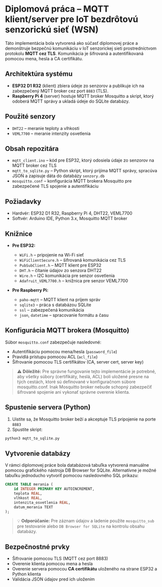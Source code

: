 # Diplomová práca – MQTT klient/server pre IoT bezdrôtovú senzorickú sieť (WSN)

Táto implementácia bola vytvorená ako súčasť diplomovej práce a demonštruje bezpečnú komunikáciu v IoT senzorickej sieti prostredníctvom protokolu **MQTT cez TLS**. Komunikácia je šifrovaná a autentifikovaná pomocou mena, hesla a CA certifikátu.

## Architektúra systému

- **ESP32 D1 R32** (klient) zbiera údeje zo senzorov a publikuje ich na zabezpečený MQTT broker cez port `8883` (TLS).
- **Raspberry Pi 4** (server) hostuje MQTT broker Mosquitto a skript, ktorý odoberá MQTT správy a ukladá údeje do SQLite databázy.

## Použité senzory

- `DHT22` – meranie teploty a vlhkosti
- `VEML7700` – meranie intenzity osvetlenia

## Obsah repozitára

- `mqtt_client.ino` – kód pre ESP32, ktorý odosiela údaje zo senzorov na MQTT broker cez TLS
- `mqtt_to_sqlite.py` – Python skript, ktorý prijíma MQTT správy, spracúva JSON a zapisuje dáta do databázy `senzory.db`
- `mosquitto.conf` – konfigurácia MQTT brokera Mosquitto pre zabezpečené TLS spojenie a autentifikáciu

## Požiadavky

- Hardvér: ESP32 D1 R32, Raspberry Pi 4, DHT22, VEML7700
- Softvér: Arduino IDE, Python 3.x, Mosquitto MQTT broker

## Knižnice

- **Pre ESP32:**
  - `WiFi.h` – pripojenie na Wi-Fi sieť
  - `WiFiClientSecure.h` – šifrovaná komunikácia cez TLS
  - `PubSubClient.h` – MQTT klient pre ESP32
  - `DHT.h` – čítanie údajov zo senzora DHT22
  - `Wire.h` – I2C komunikácia pre senzor osvetlenia
  - `Adafruit_VEML7700.h` – knižnica pre senzor VEML7700

- **Pre Raspberry Pi:**
  - `paho-mqtt` – MQTT klient na príjem správ
  - `sqlite3` – práca s databázou SQLite
  - `ssl` – zabezpečená komunikácia
  - `json`, `datetime` – spracovanie formátu a času

## Konfigurácia MQTT brokera (Mosquitto)

Súbor `mosquitto.conf` zabezpečuje nasledovné:

- Autentifikáciu pomocou mena/hesla (`password_file`)
- Pravidlá prístupu pomocou ACL (`acl_file`)
- Šifrovanie pomocou TLS certifikátov (CA, server cert, server key)

> ⚠️ **Dôležité:** Pre správne fungovanie tejto implementácie je potrebné, aby všetky súbory (certifikáty, heslá, ACL) boli uložené presne na tých cestách, ktoré sú definované v konfiguračnom súbore mosquitto.conf. Inak Mosquitto broker nebude schopný zabezpečiť šifrované spojenie ani vykonať správne overenie klienta.

## Spustenie servera (Python)

1. Uistite sa, že Mosquitto broker beží a akceptuje TLS pripojenie na porte `8883`
2. Spustite skript:

```bash
python3 mqtt_to_sqlite.py
```

## Vytvorenie databázy

V rámci diplomovej práce bola databázová tabuľka vytvorená manuálne pomocou grafického nástroja DB Browser for SQLite. Alternatívne je možné tabuľku jednoducho vytvoriť pomocou nasledovného SQL príkazu:

```sql
CREATE TABLE merania (
    id INTEGER PRIMARY KEY AUTOINCREMENT,
    teplota REAL,
    vlhkost REAL,
    intenzita_osvetlenia REAL,
    datum_merania TEXT
);
```

> 💡 **Odporúčanie:** Pre záznam údajov a ladenie použite `mosquitto_sub` pre testovanie alebo `DB Browser for SQLite` na kontrolu obsahu databázy.

## Bezpečnostné prvky

- Šifrovanie pomocou TLS (MQTT cez port 8883)
- Overenie klienta pomocou mena a hesla
- Overenie servera pomocou **CA certifikátu** uloženého na strane ESP32 a Python klienta
- Validácia JSON údajov pred ich uložením
